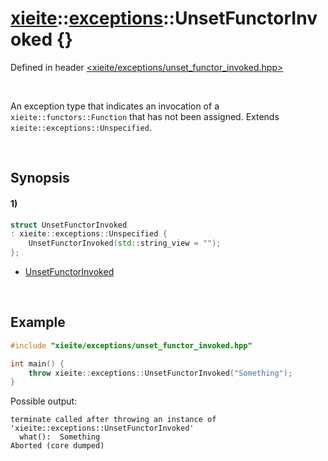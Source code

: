 # [xieite](../../xieite.md)\:\:[exceptions](../../exceptions.md)\:\:UnsetFunctorInvoked \{\}
Defined in header [<xieite/exceptions/unset_functor_invoked.hpp>](../../../include/xieite/exceptions/unset_functor_invoked.hpp)

&nbsp;

An exception type that indicates an invocation of a `xieite::functors::Function` that has not been assigned. Extends `xieite::exceptions::Unspecified`.

&nbsp;

## Synopsis
#### 1)
```cpp
struct UnsetFunctorInvoked
: xieite::exceptions::Unspecified {
    UnsetFunctorInvoked(std::string_view = "");
};
```
- [UnsetFunctorInvoked](./structures/unset_functor_invoked/1/operators/constructor.md)

&nbsp;

## Example
```cpp
#include "xieite/exceptions/unset_functor_invoked.hpp"

int main() {
    throw xieite::exceptions::UnsetFunctorInvoked("Something");
}
```
Possible output:
```
terminate called after throwing an instance of 'xieite::exceptions::UnsetFunctorInvoked'
  what():  Something
Aborted (core dumped)
```
